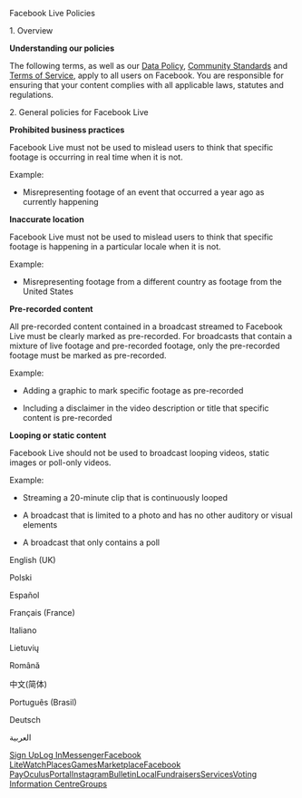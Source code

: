 Facebook Live Policies

1\. Overview

**Understanding our policies**

The following terms, as well as our [Data Policy](https://www.facebook.com/about/privacy/), [Community Standards](https://www.facebook.com/communitystandards/) and [Terms of Service](https://www.facebook.com/legal/terms), apply to all users on Facebook. You are responsible for ensuring that your content complies with all applicable laws, statutes and regulations.

2\. General policies for Facebook Live

**Prohibited business practices**

Facebook Live must not be used to mislead users to think that specific footage is occurring in real time when it is not.

Example:

*   Misrepresenting footage of an event that occurred a year ago as currently happening

**Inaccurate location**

Facebook Live must not be used to mislead users to think that specific footage is happening in a particular locale when it is not.

Example:

*   Misrepresenting footage from a different country as footage from the United States

**Pre-recorded content**

All pre-recorded content contained in a broadcast streamed to Facebook Live must be clearly marked as pre-recorded. For broadcasts that contain a mixture of live footage and pre-recorded footage, only the pre-recorded footage must be marked as pre-recorded.

Example:

*   Adding a graphic to mark specific footage as pre-recorded

*   Including a disclaimer in the video description or title that specific content is pre-recorded

**Looping or static content**

Facebook Live should not be used to broadcast looping videos, static images or poll-only videos.

Example:

*   Streaming a 20-minute clip that is continuously looped

*   A broadcast that is limited to a photo and has no other auditory or visual elements

*   A broadcast that only contains a poll

English (UK)

Polski

Español

Français (France)

Italiano

Lietuvių

Română

中文(简体)

Português (Brasil)

Deutsch

العربية

[Sign Up](https://www.facebook.com/reg/)[Log In](https://www.facebook.com/login/)[Messenger](https://l.facebook.com/l.php?u=https%3A%2F%2Fmessenger.com%2F&h=AT0GrnrMrOLqigbP1gg-fgV7_AMBLqBXDkx3bfgBhZs39woyGqKOYYoZWpQf7YDB65pQgOQgTMIU_xE1qLMt4wnUSX5UYUhD8KG5FlS0cankwpeQ2DgqUhTTTLU0T4EAEXn93J7oDFqq5tVEMyKuMIB8ma2iixn_vPHH7Q)[Facebook Lite](https://www.facebook.com/lite/)[Watch](https://en-gb.facebook.com/watch/)[Places](https://www.facebook.com/places/)[Games](https://www.facebook.com/games/)[Marketplace](https://www.facebook.com/marketplace/)[Facebook Pay](https://pay.facebook.com/)[Oculus](https://l.facebook.com/l.php?u=https%3A%2F%2Fwww.oculus.com%2F&h=AT0GrnrMrOLqigbP1gg-fgV7_AMBLqBXDkx3bfgBhZs39woyGqKOYYoZWpQf7YDB65pQgOQgTMIU_xE1qLMt4wnUSX5UYUhD8KG5FlS0cankwpeQ2DgqUhTTTLU0T4EAEXn93J7oDFqq5tVEMyKuMIB8ma2iixn_vPHH7Q)[Portal](https://portal.facebook.com/)[Instagram](https://l.facebook.com/l.php?u=https%3A%2F%2Fwww.instagram.com%2F&h=AT0GrnrMrOLqigbP1gg-fgV7_AMBLqBXDkx3bfgBhZs39woyGqKOYYoZWpQf7YDB65pQgOQgTMIU_xE1qLMt4wnUSX5UYUhD8KG5FlS0cankwpeQ2DgqUhTTTLU0T4EAEXn93J7oDFqq5tVEMyKuMIB8ma2iixn_vPHH7Q)[Bulletin](https://www.bulletin.com/)[Local](https://www.facebook.com/local/lists/245019872666104/)[Fundraisers](https://www.facebook.com/fundraisers/)[Services](https://www.facebook.com/biz/directory/)[Voting Information Centre](https://www.facebook.com/votinginformationcenter/?entry_point=c2l0ZQ%3D%3D)[Groups](https://www.facebook.com/groups/explore/)